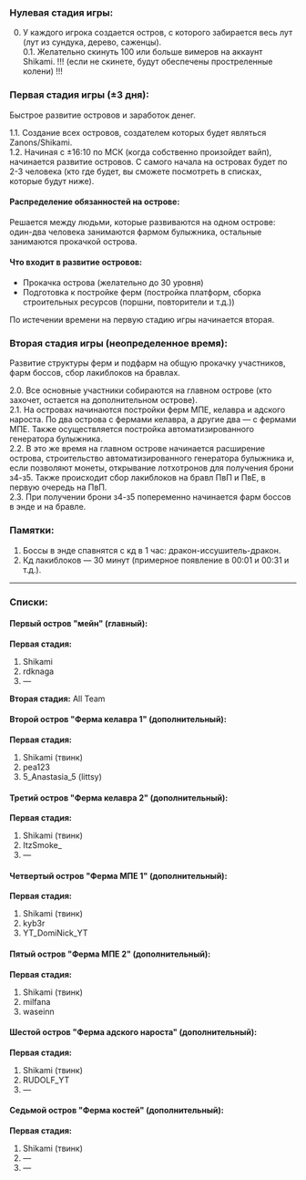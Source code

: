 ### Нулевая стадия игры:

0. У каждого игрока создается остров, с которого забирается весь лут (лут из сундука, дерево, саженцы).  
0.1. Желательно скинуть 100 или больше вимеров на аккаунт Shikami. !!! (если не скинете, будут обеспечены простреленные колени) !!!

### Первая стадия игры (±3 дня):

Быстрое развитие островов и заработок денег.

1.1. Создание всех островов, создателем которых будет являться Zanons/Shikami.  
1.2. Начиная с ±16:10 по МСК (когда собственно произойдет вайп), начинается развитие островов. С самого начала на островах будет по 2-3 человека (кто где будет, вы сможете посмотреть в списках, которые будут ниже).

#### Распределение обязанностей на острове:

Решается между людьми, которые развиваются на одном острове: один-два человека занимаются фармом булыжника, остальные занимаются прокачкой острова.

#### Что входит в развитие островов:

- Прокачка острова (желательно до 30 уровня)
- Подготовка к постройке ферм (постройка платформ, сборка строительных ресурсов (поршни, повторители и т.д.))

По истечении времени на первую стадию игры начинается вторая.

### Вторая стадия игры (неопределенное время):

Развитие структуры ферм и подфарм на общую прокачку участников, фарм боссов, сбор лакиблоков на бравлах.

2.0. Все основные участники собираются на главном острове (кто захочет, остается на дополнительном острове).  
2.1. На островах начинаются постройки ферм МПЕ, келавра и адского нароста. По два острова с фермами келавра, а другие два — с фермами МПЕ. Также осуществляется постройка автоматизированного генератора булыжника.  
2.2. В это же время на главном острове начинается расширение острова, строительство автоматизированного генератора булыжника и, если позволяют монеты, открывание лотхотронов для получения брони з4-з5. Также происходит сбор лакиблоков на бравл ПвП и ПвЕ, в первую очередь на ПвП.  
2.3. При получении брони з4-з5 попеременно начинается фарм боссов в энде и на бравле.

### Памятки:

1. Боссы в энде спавнятся с кд в 1 час: дракон-иссушитель-дракон.  
2. Кд лакиблоков — 30 минут (примерное появление в 00:01 и 00:31 и т.д.).

---

### Списки:

#### Первый остров "мейн" (главный):

**Первая стадия:**
1. Shikami
2. rdknaga
3. —

**Вторая стадия:**
All Team

#### Второй остров "Ферма келавра 1" (дополнительный):

**Первая стадия:**
1. Shikami (твинк)
2. pea123
3. 5_Anastasia_5 (littsy)

#### Третий остров "Ферма келавра 2" (дополнительный):

**Первая стадия:**
1. Shikami (твинк)
2. ItzSmoke_
3. —

#### Четвертый остров "Ферма МПЕ 1" (дополнительный):

**Первая стадия:**
1. Shikami (твинк)
2. kyb3r
3. YT_DomiNick_YT

#### Пятый остров "Ферма МПЕ 2" (дополнительный):

**Первая стадия:**
1. Shikami (твинк)
2. milfana
3. waseinn

#### Шестой остров "Ферма адского нароста" (дополнительный):

**Первая стадия:**
1. Shikami (твинк)
2. RUDOLF_YT
3. —

#### Седьмой остров "Ферма костей" (дополнительный):

**Первая стадия:**
1. Shikami (твинк)
2. —
3. —
